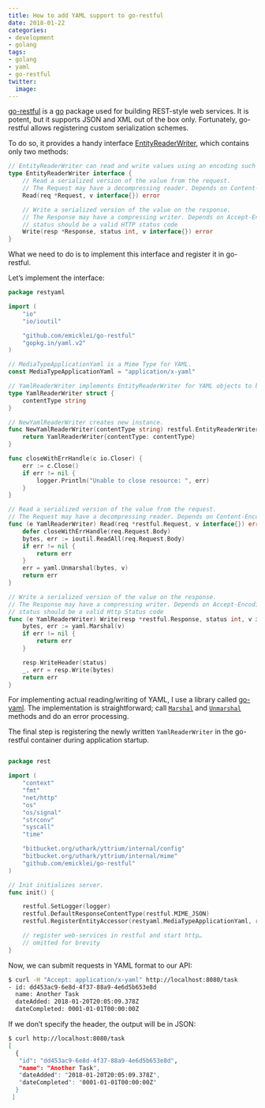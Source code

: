 ```yaml
---
title: How to add YAML support to go-restful
date: 2018-01-22
categories:
- development
- golang
tags:
- golang
- yaml
- go-restful
twitter:
  image:
---
```


[go-restful] is a [go] package used for building REST-style web services.
It is potent, but it supports JSON and XML out of the box only. Fortunately, go-restful allows registering custom serialization schemes.

To do so, it provides a handy interface [EntityReaderWriter], which contains only two methods:

``` go
// EntityReaderWriter can read and write values using an encoding such as JSON,XML.
type EntityReaderWriter interface {
    // Read a serialized version of the value from the request.
    // The Request may have a decompressing reader. Depends on Content-Encoding.
    Read(req *Request, v interface{}) error

    // Write a serialized version of the value on the response.
    // The Response may have a compressing writer. Depends on Accept-Encoding.
    // status should be a valid HTTP status code
    Write(resp *Response, status int, v interface{}) error
}
```

What we need to do is to implement this interface and register it in go-restful.

Let’s implement the interface:

``` go
package restyaml

import (
	"io"
	"io/ioutil"

	"github.com/emicklei/go-restful"
	"gopkg.in/yaml.v2"
)

// MediaTypeApplicationYaml is a Mime Type for YAML.
const MediaTypeApplicationYaml = "application/x-yaml"

// YamlReaderWriter implements EntityReaderWriter for YAML objects to be used by restful.
type YamlReaderWriter struct {
	contentType string
}

// NewYamlReaderWriter creates new instance.
func NewYamlReaderWriter(contentType string) restful.EntityReaderWriter {
	return YamlReaderWriter{contentType: contentType}
}

func closeWithErrHandle(c io.Closer) {
	err := c.Close()
	if err != nil {
		logger.Println("Unable to close resource: ", err)
	}
}

// Read a serialized version of the value from the request.
// The Request may have a decompressing reader. Depends on Content-Encoding.
func (e YamlReaderWriter) Read(req *restful.Request, v interface{}) error {
	defer closeWithErrHandle(req.Request.Body)
	bytes, err := ioutil.ReadAll(req.Request.Body)
	if err != nil {
		return err
	}
	err = yaml.Unmarshal(bytes, v)
	return err
}

// Write a serialized version of the value on the response.
// The Response may have a compressing writer. Depends on Accept-Encoding.
// status should be a valid Http Status code
func (e YamlReaderWriter) Write(resp *restful.Response, status int, v interface{}) error {
	bytes, err := yaml.Marshal(v)
	if err != nil {
		return err
	}

	resp.WriteHeader(status)
	_, err = resp.Write(bytes)
	return err
}

```

For implementing actual reading/writing of YAML, I use a library called [go-yaml]. The implementation is straightforward; call [`Marshal`](https://godoc.org/gopkg.in/yaml.v2#Marshal) and [`Unmarshal`](https://godoc.org/gopkg.in/yaml.v2#Unmarshal) methods and do an error processing.

The final step is registering the newly written `YamlReaderWriter` in the go-restful container during application startup.

``` go

package rest

import (
	"context"
	"fmt"
	"net/http"
	"os"
	"os/signal"
	"strconv"
	"syscall"
	"time"

	"bitbucket.org/uthark/yttrium/internal/config"
	"bitbucket.org/uthark/yttrium/internal/mime"
	"github.com/emicklei/go-restful"
)

// Init initializes server.
func init() {

	restful.SetLogger(logger)
	restful.DefaultResponseContentType(restful.MIME_JSON)
	restful.RegisterEntityAccessor(restyaml.MediaTypeApplicationYaml, restyaml.NewYamlReaderWriter(restyaml.MediaTypeApplicationYaml))

	// register web-services in restful and start http…
	// omitted for brevity
}

```

Now, we can submit requests in YAML format to our API:

``` sh
$ curl -H "Accept: application/x-yaml" http://localhost:8080/task
- id: dd453ac9-6e8d-4f37-88a9-4e6d5b653e8d
  name: Another Task
  dateAdded: 2018-01-20T20:05:09.378Z
  dateCompleted: 0001-01-01T00:00:00Z
```

If we don’t specify the header, the output will be in JSON:

``` sh
$ curl http://localhost:8080/task
[
  {
   "id": "dd453ac9-6e8d-4f37-88a9-4e6d5b653e8d",
   "name": "Another Task",
   "dateAdded": "2018-01-20T20:05:09.378Z",
   "dateCompleted": "0001-01-01T00:00:00Z"
  }
 ]
```

[go-restful]: https://github.com/emicklei/go-restful
[go]: https://golang.org
[EntityReaderWriter]: https://godoc.org/github.com/emicklei/go-restful#EntityReaderWriter
[go-yaml]: https://github.com/go-yaml/yaml
